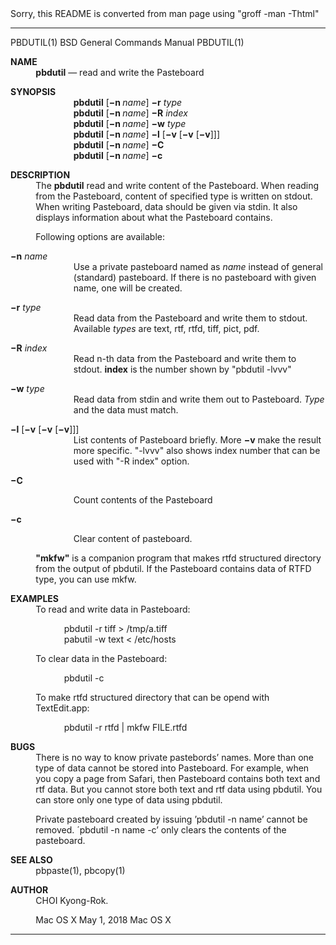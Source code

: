 Sorry, this README is converted from man page using "groff -man -Thtml"

<!-- Creator     : groff version 1.19.2 -->
<!-- CreationDate: Tue May  1 23:50:01 2018 -->
<!DOCTYPE html PUBLIC "-//W3C//DTD HTML 4.01 Transitional//EN"
"http://www.w3.org/TR/html4/loose.dtd">
<html>
<head>
<meta name="generator" content="groff -Thtml, see www.gnu.org">
<meta http-equiv="Content-Type" content="text/html; charset=US-ASCII">
<meta name="Content-Style" content="text/css">
<style type="text/css">
       p     { margin-top: 0; margin-bottom: 0; }
       pre   { margin-top: 0; margin-bottom: 0; }
       table { margin-top: 0; margin-bottom: 0; }
</style>
<title></title>
</head>
<body>

<hr>


<p valign="top">PBDUTIL(1) BSD General Commands Manual
PBDUTIL(1)</p>

<p style="margin-top: 1em" valign="top"><b>NAME</b></p>

<p style="margin-left:8%;"><b>pbdutil</b> &mdash; read and
write the Pasteboard</p>


<p style="margin-top: 1em" valign="top"><b>SYNOPSIS</b></p>

<p style="margin-left:20%;"><b>pbdutil</b>
[<b>&minus;n&nbsp;</b><i>name</i>] <b>&minus;r</b>
<i>type</i> <b><br>
pbdutil</b> [<b>&minus;n&nbsp;</b><i>name</i>]
<b>&minus;R</b> <i>index</i> <b><br>
pbdutil</b> [<b>&minus;n&nbsp;</b><i>name</i>]
<b>&minus;w</b> <i>type</i> <b><br>
pbdutil</b> [<b>&minus;n&nbsp;</b><i>name</i>]
<b>&minus;l</b> [<b>&minus;v</b> [<b>&minus;v</b>
[<b>&minus;v</b>]]] <b><br>
pbdutil</b> [<b>&minus;n&nbsp;</b><i>name</i>] <b>&minus;C
<br>
pbdutil</b> [<b>&minus;n&nbsp;</b><i>name</i>]
<b>&minus;c</b></p>


<p style="margin-top: 1em" valign="top"><b>DESCRIPTION</b></p>

<p style="margin-left:8%;">The <b>pbdutil</b> read and
write content of the Pasteboard. When reading from the
Pasteboard, content of specified type is written on stdout.
When writing Pasteboard, data should be given via stdin. It
also displays information about what the Pasteboard
contains.</p>

<p style="margin-left:8%; margin-top: 1em">Following
options are available:</p>

<p style="margin-top: 1em" valign="top"><b>&minus;n</b>
<i>name</i></p>

<p style="margin-left:20%;">Use a private pasteboard named
as <i>name</i> instead of general (standard) pasteboard. If
there is no pasteboard with given name, one will be
created.</p>

<p style="margin-top: 1em" valign="top"><b>&minus;r</b>
<i>type</i></p>

<p style="margin-left:20%;">Read data from the Pasteboard
and write them to stdout. Available <i>types</i> are text,
rtf, rtfd, tiff, pict, pdf.</p>

<p style="margin-top: 1em" valign="top"><b>&minus;R</b>
<i>index</i></p>

<p style="margin-left:20%;">Read n-th data from the
Pasteboard and write them to stdout. <b>index</b> is the
number shown by &quot;pbdutil -lvvv&quot;</p>

<p style="margin-top: 1em" valign="top"><b>&minus;w</b>
<i>type</i></p>

<p style="margin-left:20%;">Read data from stdin and write
them out to Pasteboard. <i>Type</i> and the data must
match.</p>

<p style="margin-top: 1em" valign="top"><b>&minus;l</b>
[<b>&minus;v</b> [<b>&minus;v</b> [<b>&minus;v</b>]]]</p>

<p style="margin-left:20%;">List contents of Pasteboard
briefly. More <b>&minus;v</b> make the result more specific.
&quot;-lvvv&quot; also shows index number that can be used
with &quot;-R index&quot; option.</p>


<p style="margin-top: 1em" valign="top"><b>&minus;C</b></p>

<p style="margin-left:20%; margin-top: 1em">Count contents
of the Pasteboard</p>


<p style="margin-top: 1em" valign="top"><b>&minus;c</b></p>

<p style="margin-left:20%; margin-top: 1em">Clear content
of pasteboard.</p>


<p style="margin-left:8%; margin-top: 1em"><b>&quot;mkfw&quot;</b>
is a companion program that makes rtfd structured directory
from the output of pbdutil. If the Pasteboard contains data
of RTFD type, you can use mkfw.</p>


<p style="margin-top: 1em" valign="top"><b>EXAMPLES</b></p>

<p style="margin-left:8%;">To read and write data in
Pasteboard:</p>

<p style="margin-left:17%; margin-top: 1em">pbdutil -r tiff
&gt; /tmp/a.tiff <br>
pabutil -w text &lt; /etc/hosts</p>

<p style="margin-left:8%; margin-top: 1em">To clear data in
the Pasteboard:</p>

<p style="margin-left:17%; margin-top: 1em">pbdutil -c</p>

<p style="margin-left:8%; margin-top: 1em">To make rtfd
structured directory that can be opend with
TextEdit.app:</p>

<p style="margin-left:17%; margin-top: 1em">pbdutil -r rtfd
| mkfw FILE.rtfd</p>

<p style="margin-top: 1em" valign="top"><b>BUGS</b></p>

<p style="margin-left:8%;">There is no way to know private
pastebords&rsquo; names. More than one type of data cannot
be stored into Pasteboard. For example, when you copy a page
from Safari, then Pasteboard contains both text and rtf
data. But you cannot store both text and rtf data using
pbdutil. You can store only one type of data using
pbdutil.</p>

<p style="margin-left:8%; margin-top: 1em">Private
pasteboard created by issuing &rsquo;pbdutil -n name&rsquo;
cannot be removed. &acute;pbdutil -n name -c&rsquo; only
clears the contents of the pasteboard.</p>

<p style="margin-top: 1em" valign="top"><b>SEE ALSO</b></p>

<p style="margin-left:8%;">pbpaste(1), pbcopy(1)</p>

<p style="margin-top: 1em" valign="top"><b>AUTHOR</b></p>

<p style="margin-left:8%;">CHOI Kyong-Rok.</p>

<p style="margin-left:8%; margin-top: 1em">Mac OS X
May&nbsp;1, 2018 Mac OS X</p>
<hr>
</body>
</html>
